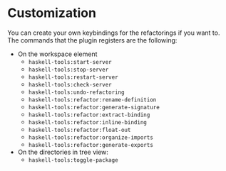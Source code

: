 # Customization

You can create your own keybindings for the refactorings if you want to. The commands that the plugin registers are the following:

   - On the workspace element
     - `haskell-tools:start-server`
     - `haskell-tools:stop-server`
     - `haskell-tools:restart-server`
     - `haskell-tools:check-server`
     - `haskell-tools:undo-refactoring`
     - `haskell-tools:refactor:rename-definition`
     - `haskell-tools:refactor:generate-signature`
     - `haskell-tools:refactor:extract-binding`
     - `haskell-tools:refactor:inline-binding`
     - `haskell-tools:refactor:float-out`
     - `haskell-tools:refactor:organize-imports`
     - `haskell-tools:refactor:generate-exports`
   - On the directories in tree view:
     - `haskell-tools:toggle-package`
